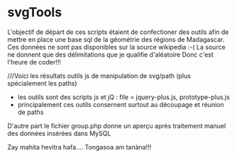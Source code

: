 svgTools
========

L'objectif de départ de ces scripts étaient de confectioner des outils afin de mettre en 
place une base sql de la géométrie des régions de Madagascar.
Ces données ne sont pas disponibles sur la source wikipedia :-(
La source ne donnent que des délimitations que je qualifie d'aléatoire
Donc c'est l'heure de coder!!!

///Voici les résultats
outils js de manipulation de svg/path (plus spécialement les paths)
  - les outils sont des scripts js et jQ : file = jquery-plus.js, prototype-plus.js
  - principalement ces outils consernent surtout au découpage et réunion de paths

D'autre part le fichier group.php donne un aperçu après traitement manuel des données insérées dans MySQL

Zay mahita hevitra hafa.... Tongasoa am tanàna!!!